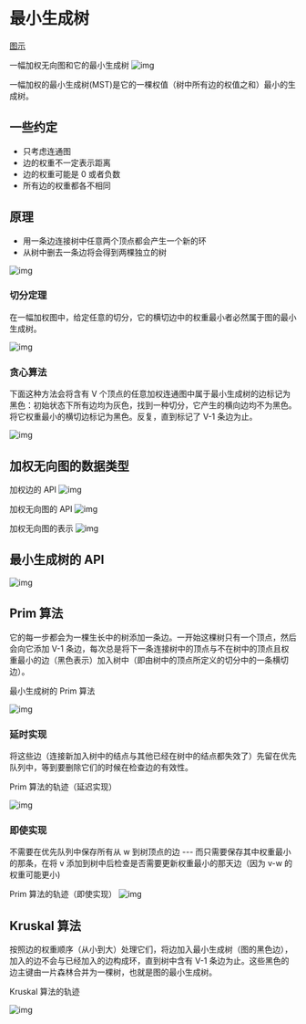 # 最小生成树

[图示](https://visualgo.net/en/mst)

一幅加权无向图和它的最小生成树
![img](https://algs4.cs.princeton.edu/43mst/images/mst.png)

一幅加权的最小生成树(MST)是它的一棵权值（树中所有边的权值之和）最小的生成树。

## 一些约定

* 只考虑连通图
* 边的权重不一定表示距离
* 边的权重可能是 0 或者负数
* 所有边的权重都各不相同

## 原理

* 用一条边连接树中任意两个顶点都会产生一个新的环
* 从树中删去一条边将会得到两棵独立的树

![img](https://algs4.cs.princeton.edu/43mst/images/tree-add-edge.png)

### 切分定理

在一幅加权图中，给定任意的切分，它的横切边中的权重最小者必然属于图的最小生成树。

![img](https://algs4.cs.princeton.edu/43mst/images/cut-property.png)

### 贪心算法

下面这种方法会将含有 V 个顶点的任意加权连通图中属于最小生成树的边标记为黑色：初始状态下所有边均为灰色，找到一种切分，它产生的横向边均不为黑色。将它权重最小的横切边标记为黑色。反复，直到标记了 V-1 条边为止。

![img](https://algs4.cs.princeton.edu/43mst/images/mst-greedy.png)

## 加权无向图的数据类型

加权边的 API
![img](https://algs4.cs.princeton.edu/43mst/images/edge-api.png)

加权无向图的 API
![img](https://algs4.cs.princeton.edu/43mst/images/edge-weighted-graph-api.png)

加权无向图的表示
![img](https://algs4.cs.princeton.edu/43mst/images/edge-weighted-graph-representation.png)

## 最小生成树的 API 

![img](https://algs4.cs.princeton.edu/43mst/images/mst-api.png)

## Prim 算法

它的每一步都会为一棵生长中的树添加一条边。一开始这棵树只有一个顶点，然后会向它添加 V-1 条边，每次总是将下一条连接树中的顶点与不在树中的顶点且权重最小的边（黑色表示）加入树中（即由树中的顶点所定义的切分中的一条横切边）。

最小生成树的 Prim 算法

![img](https://algs4.cs.princeton.edu/43mst/images/prim.png)

### 延时实现

将这些边（连接新加入树中的结点与其他已经在树中的结点都失效了）先留在优先队列中，等到要删除它们的时候在检查边的有效性。

Prim 算法的轨迹（延迟实现）

![img](https://algs4.cs.princeton.edu/43mst/images/prim-lazy.png)

### 即使实现

不需要在优先队列中保存所有从 w 到树顶点的边 --- 而只需要保存其中权重最小的那条，在将 v 添加到树中后检查是否需要更新权重最小的那天边（因为 v-w 的权重可能更小)

Prim 算法的轨迹（即使实现）
![img](https://algs4.cs.princeton.edu/43mst/images/prim-eager.png)

## Kruskal 算法

按照边的权重顺序（从小到大）处理它们，将边加入最小生成树（图的黑色边），加入的边不会与已经加入的边构成环，直到树中含有 V-1 条边为止。这些黑色的边主键由一片森林合并为一棵树，也就是图的最小生成树。

Kruskal 算法的轨迹

![img](https://algs4.cs.princeton.edu/43mst/images/kruskal.png)








